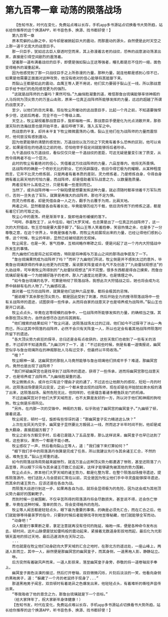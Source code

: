 # 第九百零一章 动荡的陨落战场
        【告知书友，时代在变化，免费站点难以长存，手机app多书源站点切换看书大势所趋，站长给你推荐的这个换源APP，听书音色多、换源、找书都好使！】
       第九百零一章
       原本荒僻的山脉之中，如今却是被掀起巨大的震动，而那震动的源头，自然便是此时天空之上那一道千丈庞大的战意巨手。
       那一只巨手，犹如远古巨人穿透时空而来，其上弥漫着古老的战纹，恐怖的战意波动荡漾出来，直接是引得空间剧烈的震荡着。
       望着那一道布满着战纹的巨手，即便是强如裂山王这等强者，瞳孔都是忍不住的一缩，面色变得格外的凝重起来。
       因为他感觉到了那一只战纹巨手之上所弥漫的力量，那种力量，就连他都是感到心惊不已，如果是他需要正面面对这种攻势，他没有绝对的信心能够将其抵御下来。
       而裂山王都是如此的震动，血鹰王等人更不用说，他们实力要弱于裂山王一线，所以那战意巨手给予他们的危险感觉更为的强烈。
       “这就是战阵师的力量吗？果然可怕。”九幽俏脸凝重的道，难怪那詹台琉璃能够率领神阁的人马将同为顶尖势力的万圣山击败，原来一位真正战阵师所能够发挥的力量，远远的超越了所谓的战意天才。
       至少，以他们的目光来看，现在牧尘所催动的这战意巨手，比起一个月之前，不知道要强悍多少倍，这前后两者，完全不在一个等级上面。
       天空上，牧尘凝视着那战意巨手，旋即袖袍一挥，那战意巨手便是化为光点消散开来，那弥漫天际的浩瀚战意也是开始平息，最后呼啸下来，落入五军之中。
       而战意的平复，却并未平复下牧尘微微震荡的心情，裂山王他们在为战阵师的力量而震惊时，他何尝没有感到震动。
       因为他更能够的清楚的感觉到，万道战纹以及万纹之下究竟有着多么恐怖的区别，他可以肯定，如果是现在的他遇见之前的他，恐怕他举手投足间就能够将后者秒杀。
       九千道战纹与万道战纹，看似仅仅只是一千道战纹的差距，可这无疑是量变引发了质变，从而令得两者不在一个层次。
       此时的牧尘有着绝对的信心，凭借着这万纹战阵师的力量，六品至尊内，他将无所畏惧。
       这战阵师的确是一个奇妙无比的职业，它的另辟蹊径，依旧令得它极为的耀眼，从某种程度而言，它并不比灵力修炼弱，只是两者有着本质的差别，灵力修炼者，乃是修炼自身，令得自身拥有着比肩天地的可怕力量，而战阵师，却是借助着军队战意之力，以数量胜质量。
       两者没有什么高低之分，只是有着一些差别而已。
       当然了，或许战阵师唯一一个缺陷便是想要发挥这种力量，就必须随时都率领着千万军队而行，否则一旦失去了军队，就算是再强大的战阵师，那也不足为惧。
       而灵力修炼者，却是凭借自身一人之力，翻手为云覆手为雨，比肩天地。
       两者之间，显然都是各自有着长处，毕竟能够历经万千载，依旧流传而下的修炼之道，都是有着它们的可取之处。
       牧尘心中的震荡，终是渐渐平复，旋即他身形缓缓的落下。
       “呵呵，恭喜牧王了，从今往后，咱们大罗天域，也总算是出了一位真正的战阵师了，这一次的大狩猎战，牧王恐怕是要大展手脚了。”裂山王等人笑着抱拳，笑容热情之余，也是多了一分尊敬之意，在这个世界上，毕竟是强者为尊，而牧尘先前展现出来的力量，已经让得他们感到心悸，这个时候，牧尘的年龄，显然已经被彻底的无视掉。
       牧尘闻言，也是一笑，客气抱拳，互相间略作寒碜之后，便是问起了这一个月内大狩猎战中所发生的事情。
       而九幽他们也是将之如实相告，特别是将神阁与万圣山之间的那场战争提及了一下。
       “詹台琉璃果然成为战阵师了吗？”而听了九幽他们所说，牧尘倒是并不感到太过的意外，毕竟詹台琉璃获得的传承比他更为的完整，虽说那天阵皇或许名气不及创造了“九劫雷狱观想法”的九劫战帝，可毕竟牧尘所得到的“九劫雷狱观想法”并不完整，很多东西都是得自己摸索，而詹台琉璃却是有着一个为她铺好路子的老师，那入门速度比他更快，也是情理之中。
       “如今詹台琉璃的名字，可算是响彻了陨落战场，我想此次大狩猎战之后，她也将会成为北界中赫赫有名的人物了。”九幽感叹道。
       面对着一位万纹战阵师，就算是他们这种六品至尊，都将会极其的忌惮。
       “据说眼下其余那些顶尖势力，都是因此受到了刺激，然后开始全力的搜寻陨落战场中一些有关战阵师的遗迹，试图获得一些传承，从而将自家的战意天才也是培养成为战阵师。”裂山王也是开口说道。
       牧尘点点头，毕竟在这等规模的战争中，一位战阵师所能够发挥的力量，的确相当之强，其余那些顶尖势力，自然会想尽办法的将其拥有。
       “他们搜索的结果如何？”牧尘问道，这陨落战场太过的辽阔，他们如今不过探寻了冰山一角而已，所以这其中陨落的战阵师，必然不会只有天阵皇一人，所以也定会有着其他战阵师陨落时所留下的遗迹。
       “各大顶尖势力疯狂的探寻，总归还是会有点收获的，这些天我们也收到了一些有关的消息，不过却并不知道真假。”九幽沉吟了一下，道：“不过前些时候，倒是有着一道情报说，幽冥宫似乎与詹台琉璃所在的神阁那批人马有过交手，但最终以平局收场。”
       “哦？”
       牧尘眼神一凝，这幽冥宫的那批人马竟然能够与詹台琉璃他们拼成平手？难道，那幽冥宫内，竟然也是出现了战阵师？
       “我们怀疑幽冥宫也是找寻到了战阵师的遗迹，获得了一些传承，进而将幽冥宫那位战意天才，也是培养成了战阵师。”九幽俏脸凝重的道。
       牧尘微微点头，或许也只有这个理由才说的通了，不过这也让他颇为的感叹，短短一月的时间，这陨落战场便是风云突变，之前一个都未曾出现的战阵师，现在却是在开始犹如泉水般的涌了出来，这陨落战场，虽然危险无比，但同样的，也是蕴含着诸多鲤鱼跃龙门的机缘。
       不过这幽冥宫对于他们大罗天域而言，也不太算是友好的一方，所以对于他们和神阁的狗咬狗，牧尘倒是乐得所见。
       “另外，在内那一次的交锋中，神阁的方毅，似乎败给了幽冥宫的幽冥皇子。”九幽顿了顿，接着说道。
       牧尘闻言，顿时一怔，旋即有些惊讶的道：“那幽冥皇子实力精进这么快？”
       上次在龙凤天内交手，幽冥皇子显然要比方毅弱上一线，然而这才半年时间不到，他却是咸鱼大翻身，直接超越方毅了？
       牧尘之前与方毅交手时，后者已是踏入了五品至尊，那么这样说来，幽冥皇子也早已达到了啊，这些家伙，果然一个都是不能小瞧。
       牧尘感叹了一声，然后看向裂山王等人，道：“我们接下来打算如何？”
       “眼下我们手中的陨落源丹倒算是完成了任务，所以我建议先行与其余诸王汇合，不然的话，难免生变。”裂山王郑重的道。
       如今的陨落战场局势越来越惨烈，就连万圣山这种顶尖势力都遭遇了惨败，甚至还陨落了六品至尊，所以眼下只有与其余诸王尽数汇合起来，这样才能够避免被其他的势力围剿，
       牧尘点点头，原本他们大罗天域的诸王势力，都是化整为零，在整个陨落战场搜寻遗迹，提炼陨落源丹，他们这批人马会提前汇聚在以前，完全是因为牧尘他们手中寻灵盘能够探寻遗迹，而其余的诸王势力，应该还是在各自为战。
       而陨落大战进行到这一步，如果再各自为战，就将会显得极为的危险，因为这会成为其他顶尖势力最好的围剿靶子。
       而到时候一旦被围剿，不仅辛苦所得的陨落源丹将会尽数损失，甚至说不得，还会伤亡惨重，毕竟在这种时候，落单的势力，将会变得格外的危险。
       牧尘等人闻言都是轻轻点头，眼下最为重要的事情，的确是必须先汇合，而在汇合之后，他们就能够等待曼荼罗的指令，只要到时候后者能够找寻到地至尊秘藏，他们就能够全军而动。
       “动身吧！”
       众人都是行事果断之辈，拿定注意就再没有任何的拖延，袖袍一挥，便是各种命令发布出去，顿时间，这片山脉便是犹如雷鸣般的震动起来，紧接着无数道身影拔地而起，最后化为光影铺天盖地的掠过天地，最后迅速消失在天际之边。
       ...
       而也就是在牧尘他们动身赶向大罗天域的汇合之地时，在那北方的遥远处，一座山峰上，两道人影而立，其中一人，赫然便是那幽冥宫的幽冥皇子，而其身侧，一道黑袍人影，静静站立。
       咻。
       后方突然有着破风声而来，一道人影掠来，落至幽冥皇子身旁，恭敬的将一道卷轴双手奉上。
       幽冥皇子面色淡漠的接过，然后打开卷轴，双目微微闪烁，片刻后淡淡的一笑，他看向身侧的黑袍男子，道：“躲藏了一个月的老鼠终于现身了...”
       那道黑袍男子闻言，双目顿时有着诡异之色爆发出来，他轻轻点头，有着难听的嘶哑声音传出来。
       “等我吸收了他的意念之力，那詹台琉璃就是下一个目标。”
       （给大家拜年了，祝大家新年身体健康！）
       【告知书友，时代在变化，免费站点难以长存，手机app多书源站点切换看书大势所趋，站长给你推荐的这个换源APP，听书音色多、换源、找书都好使！】